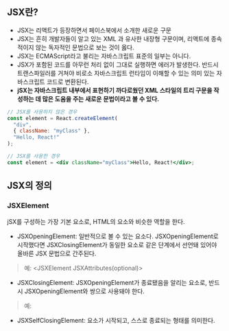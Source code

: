 ## JSX란?

- JSX는 리액트가 등장하면서 페이스북에서 소개한 새로운 구문
- JSX는 흔히 개발자들이 알고 있는 XML 과 유사한 내장형 구문이며, 리액트에 종속적이지 않는 독자적인 문법으로 보는 것이 옳다.
- JSX는 ECMAScript라고 불리는 자바스크립트 표준의 일부는 아니다.
- JSX가 포함된 코드를 아무런 처리 없이 그대로 실행하면 에러가 발생한다. 반드시 트랜스파일러를 거쳐야 비로소 자바스크립트 런타임이 이해할 수 있는 의미 있는 자바스크립트 코드로 변환된다.
- **jSX는 자바스크립트 내부에서 표현하기 까다로웠던 XML 스타일의 트리 구문을 작성하는 데 많은 도움을 주는 새로운 문법이라고 볼 수 있다.**

```jsx
// JSX를 사용하지 않은 경우
const element = React.createElement(
  "div",
  { className: "myClass" },
  "Hello, React!"
);

// JSX를 사용한 경우
const element = <div className="myClass">Hello, React!</div>;
```

## JSX의 정의

### JSXElement

jSX를 구성하는 가장 기본 요소로, HTML의 요소와 비슷한 역할을 한다.

- JSXOpeningElement: 일반적으로 볼 수 있는 요소다. JSXOpeningElement로 시작했다면 JSXClosingElement가 동일한 요소로 같은 단계에서 선언돼 있어야 올바른 JSX 문법으로 간주된다.

> 예: <JSXElement JSXAttributes(optional)>

- JSXClosingElement: JSXOpeningElement가 종료됐음을 알리는 요소로, 반드시 JSXOpeningElement와 쌍으로 사용돼야 한다.

> 예: <JSXElement/>

- JSXSelfClosingElement: 요소가 시작되고, 스스로 종료되는 형태를 의미한다. <script/>와 동일한 모습을 띠고 있다. 이는 내부적으로 자식을 포함할 수 없는 형태를 의미한다.

> 예: <JSXElement JSXAttribute(optional) />

- JSXFragment: 아무런 요소가 없는 형태로, JSXSelfClosingElement 형태를 띌 수는 없다. </>는 불가능하다. 단, <></>는 가능하다.

> 예: <>JSXChildren(optional)</>

### JSXAttributes

JSXElement에 부여할 수 있는 속성을 의미한다. 단순히 속성을 의미하기 때문에 모든 경우에서 필수값이 아니고, 존재하지 않아도 에러가 나지 않는다.

### JSXChildren

JSXElement의 자식 값을 나타낸다. JSX는 앞서 언급했듯 속석을 가진 트리 구조를 나타내기 위해 만들어졌기 때문에 JSX로 부모와 자식 관계를 나타낼 수 있으며, 그 자식을 JSXChildren이라고 한다.
